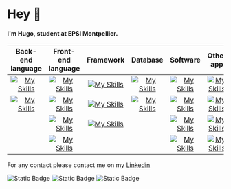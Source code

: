 # Hey 👋

#### I'm Hugo, student at EPSI Montpellier.
<link rel="stylesheet" href="https://cdn.jsdelivr.net/npm/@tabler/icons-webfont@latest/dist/tabler-icons.min.css" />



|Back-end language|Front-end language| Framework | Database | Software | Other app |
|:----:|:----:|:----:| :----:|:----:|:----:|
|[![My Skills](https://skillicons.dev/icons?i=py)]()|[![My Skills](https://skillicons.dev/icons?i=dart)]()| [![My Skills](https://skillicons.dev/icons?i=flutter)]() | [![My Skills](https://skillicons.dev/icons?i=sqlite)]() | [![My Skills](https://skillicons.dev/icons?i=androidstudio)]() | [![My Skills](https://skillicons.dev/icons?i=notion)]() |
|[![My Skills](https://skillicons.dev/icons?i=php)]()  |[![My Skills](https://skillicons.dev/icons?i=html)]()| [![My Skills](https://skillicons.dev/icons?i=bootstrap)]() | [![My Skills](https://skillicons.dev/icons?i=mysql)]()   |  [![My Skills](https://skillicons.dev/icons?i=vscode)]() |  [![My Skills](https://skillicons.dev/icons?i=obsidian)]() |
| |[![My Skills](https://skillicons.dev/icons?i=css)]()| [![My Skills](https://skillicons.dev/icons?i=symfony)]() | |  [![My Skills](https://skillicons.dev/icons?i=figma)]() |  [![My Skills](https://skillicons.dev/icons?i=ps)]() |
| |[![My Skills](https://skillicons.dev/icons?i=js)]()  | | | [![My Skills](https://skillicons.dev/icons?i=github)]()   | [![My Skills](https://skillicons.dev/icons?i=blender)]() |


For any contact please contact me on my  <a href="https://www.linkedin.com/in/hugo-lembrez/">Linkedin</a>


![Static Badge](https://img.shields.io/badge/Hugo_Lembrez-Linkedin-blue)
![Static Badge](https://img.shields.io/badge/Hugo_Lembrez-Instagram-red)
![Static Badge](https://img.shields.io/badge/hugol-Bento-green)
